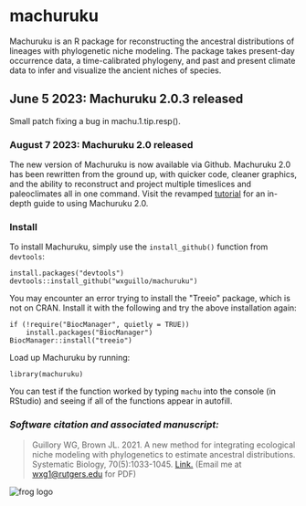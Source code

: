 # machuruku
Machuruku is an R package for reconstructing the ancestral distributions of lineages with phylogenetic niche modeling. The package takes present-day occurrence data, a time-calibrated phylogeny, and past and present climate data to infer and visualize the ancient niches of species. 
## June 5 2023: Machuruku 2.0.3 released
Small patch fixing a bug in machu.1.tip.resp().
### August 7 2023: Machuruku 2.0 released
The new version of Machuruku is now available via Github. Machuruku 2.0 has been rewritten from the ground up, with quicker code, cleaner graphics, and the ability to reconstruct and project multiple timeslices and paleoclimates all in one command. Visit the revamped [tutorial](https://github.com/wxguillo/machuruku/tree/main/tutorial#machuruku-the-tutorial-20) for an in-depth guide to using Machuruku 2.0.
### Install
To install Machuruku, simply use the `install_github()` function from `devtools`:
```
install.packages("devtools")
devtools::install_github("wxguillo/machuruku")
```
You may encounter an error trying to install the "Treeio" package, which is not on CRAN. Install it with the following and try the above installation again:
```
if (!require("BiocManager", quietly = TRUE))
    install.packages("BiocManager")
BiocManager::install("treeio")
```
Load up Machuruku by running:
```
library(machuruku)
```
You can test if the function worked by typing `machu` into the console (in RStudio) and seeing if all of the functions appear in autofill.

### *Software citation and associated manuscript:*
>  Guillory WG, Brown JL. 2021. A new method for integrating ecological niche modeling with phylogenetics to estimate ancestral distributions. Systematic Biology, 70(5):1033-1045. [Link.](https://academic.oup.com/sysbio/advance-article-abstract/doi/10.1093/sysbio/syab016/6171196) (Email me at wxg1@rutgers.edu for PDF)

![frog logo](https://github.com/wxguillo/machuruku/blob/main/tutorial/images/machurukuLogoShamelessFrog.jpg)
